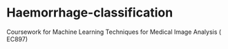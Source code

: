 # Haemorrhage-classification



 Coursework for Machine Learning Techniques for Medical Image Analysis ( EC897)
